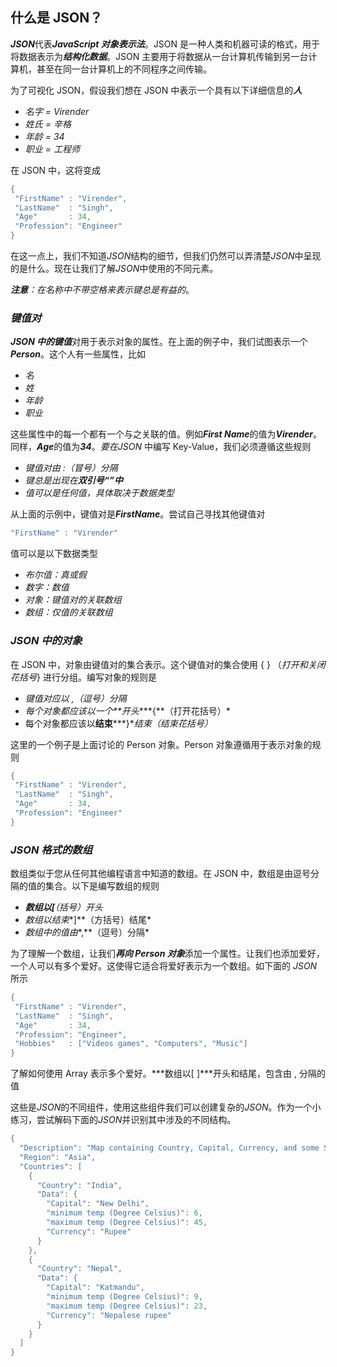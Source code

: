 ## 什么是 JSON？

***JSON***代表***JavaScript 对象表示法***。JSON 是一种人类和机器可读的格式，用于将数据表示为***结构化数据***。JSON
主要用于将数据从一台计算机传输到另一台计算机，甚至在同一台计算机上的不同程序之间传输。

为了可视化 JSON，假设我们想在 JSON 中表示一个具有以下详细信息的***人***

- *名字 = Virender*
- *姓氏 = 辛格*
- *年龄 = 34*
- *职业 = 工程师*

在 JSON 中，这将变成

```java
{
 "FirstName" : "Virender",
 "LastName"  : "Singh",
 "Age"       : 34,
 "Profession": "Engineer"
}
```

在这一点上，我们不知道*JSON*结构的细节，但我们仍然可以弄清楚*JSON*中呈现的是什么。现在让我们了解*JSON*中使用的不同元素。

***注意**：在名称中不带空格来表示键总是有益的*。

### ***键值对***

***JSON 中的键值***对用于表示对象的属性。在上面的例子中，我们试图表示一个***Person***。这个人有一些属性，比如

- *名*
- *姓*
- *年龄*
- *职业*

这些属性中的每一个都有一个与之关联的值。例如***First Name***的值为***Virender***。同样，***Age***的值为***34***。*要在JSON*
中编写 Key-Value，我们必须遵循这些规则

- *键值对由 :（冒号）分隔*
- *键总是出现在**双引号“”中***
- *值可以是任何值，具体取决于数据类型*

从上面的示例中，键值对是***FirstName***。尝试自己寻找其他键值对

```java
"FirstName" : "Virender"
```

值可以是以下数据类型

- *布尔值：真或假*
- *数字：数值*
- *对象：键值对的关联数组*
- *数组：仅值的关联数组*

### ***JSON 中的对象***

在 JSON 中，对象由键值对的集合表示。这个键值对的集合使用 { } （*打开和关闭花括号*} 进行分组。编写对象的规则是

- *键值对应以 ,（逗号）分隔*
- *每个对象都应该以一个**开头****{**（打开花括号）*
- 每个对象都应该以**结束*****}**结束（结束花括号）*

这里的一个例子是上面讨论的 Person 对象。Person 对象遵循用于表示对象的规则

```java
{
 "FirstName" : "Virender",
 "LastName"  : "Singh",
 "Age"       : 34,
 "Profession": "Engineer"
}
```

### ***JSON 格式的数组***

数组类似于您从任何其他编程语言中知道的数组。在 JSON 中，数组是由逗号分隔的值的集合。以下是编写数组的规则

- ***数组以[**（括号）开头*
- *数组以结束**]**（方括号）结尾*
- *数组中的值由**,**（逗号）分隔*

为了理解一个数组，让我们***再向 Person 对象***添加一个属性。让我们也添加爱好，一个人可以有多个爱好。这使得它适合将爱好表示为一个数组。如下面的
*JSON*所示

```java
{
 "FirstName" : "Virender",
 "LastName"  : "Singh",
 "Age"       : 34,
 "Profession": "Engineer",
 "Hobbies"   : ["Videos games", "Computers", "Music"]
}
```

了解如何使用 Array 表示多个爱好。***数组以[ ]***开头和结尾，包含由 , 分隔的值

这些是*JSON*的不同组件，使用这些组件我们可以创建复杂的*JSON*。作为一个小练习，尝试解码下面的*JSON*并识别其中涉及的不同结构。

```java
{
  "Description": "Map containing Country, Capital, Currency, and some States of that Country",
  "Region": "Asia",
  "Countries": [
    {
      "Country": "India",
      "Data": {
        "Capital": "New Delhi",
        "minimum temp (Degree Celsius)": 6,
        "maximum temp (Degree Celsius)": 45,
        "Currency": "Rupee"
      }
    },
    {
      "Country": "Nepal",
      "Data": {
        "Capital": "Katmandu",
        "minimum temp (Degree Celsius)": 9,
        "maximum temp (Degree Celsius)": 23,
        "Currency": "Nepalese rupee"
      }
    }
  ]
}
```
